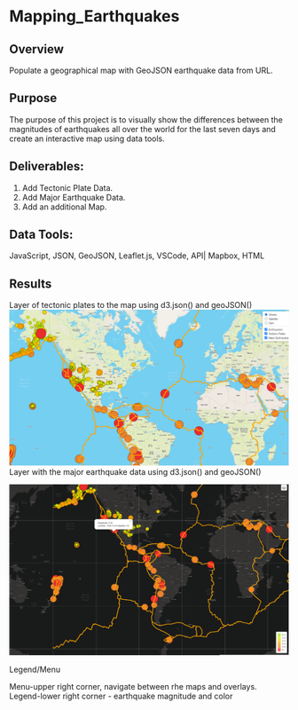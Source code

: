 # Mapping_Earthquakes

## Overview
Populate a geographical map with GeoJSON earthquake data from URL.
## Purpose 
The purpose of this project is to visually show the differences between the magnitudes of earthquakes all over the world for the last seven days and  create an interactive map using data tools. 


## Deliverables:

1. Add Tectonic Plate Data.
2. Add Major Earthquake Data.
3. Add an additional Map.

## Data Tools:
JavaScript, JSON, GeoJSON, Leaflet.js, VSCode, API| Mapbox, HTML

## Results

Layer of tectonic plates to the map using d3.json() and geoJSON()
![name-of-you-image](https://github.com/Dorislava/Mapping_Earthquakes/blob/main/Resources/Fig.4.png)
Layer with the major earthquake data using d3.json() and geoJSON()

![name-of-you-image](https://github.com/Dorislava/Mapping_Earthquakes/blob/main/Resources/Fig.6.png)

Legend/Menu

Menu-upper right corner, navigate between rhe maps and overlays. 
Legend-lower right corner - earthquake magnitude and color
